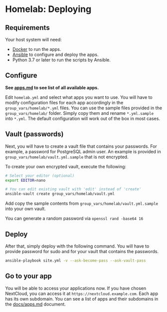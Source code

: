 # Homelab: Deploying

## Requirements

Your host system will need:

* [Docker](https://docs.docker.com/engine/install/ubuntu/) to run the apps.
* [Ansible](https://docs.ansible.com/ansible/latest/installation_guide/intro_installation.html) to configure and deploy the apps.
* Python 3.7 or later to run the scripts by Ansible.

## Configure

**See [apps.md](apps.md) to see list of all available apps.**

Edit `homelab.yml` and select what apps you want to use. You will have to modify configuration files for each app accordingly in the `group_vars/homelab/*.yml` files. You can use the sample files provided in the `group_vars/homelab/` folder. Simply copy them and rename `*.yml.sample` into `*.yml`. The default configuration will work out of the box in most cases.

## Vault (passwords)

Next, you will have to create a vault file that contains your passwords. For example, a password for PostgreSQL admin user. An example is provided in `group_vars/homelab/vault.yml.sample` that is not encrypted.

To create your own encrypted vault, execute the following:

```bash
# Select your editor (optional)
export EDITOR=nano

# You can edit existing vault with 'edit' instead of 'create'
ansible-vault create group_vars/homelab/vault.yml
```

Add copy the sample contents from `group_vars/homelab/vault.yml.sample` into your own vault.

You can generate a random password via `openssl rand -base64 16`

## Deploy

After that, simply deploy with the following command. You will have to provide password for sudo and for your vault that contains the passwords.

```bash
ansible-playbook site.yml -v --ask-become-pass --ask-vault-pass
```

## Go to your app

You will be able to access your applications now. If you have chosen NextCloud, you can access it at `https://nextcloud.example.com`. Each app has its own subdomain. You can see a list of apps and their subdomains in the [docs/apps.md](docs/apps.md) document.

